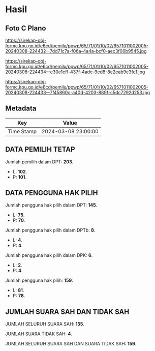 # Hasil

## Foto C Plano

https://sirekap-obj-formc.kpu.go.id/e6cd/pemilu/ppwp/65/71/01/10/02/6571011002005-20240308-224432--7dd71c7a-f06a-4a4a-bcf0-aec3f00b9545.jpg

https://sirekap-obj-formc.kpu.go.id/e6cd/pemilu/ppwp/65/71/01/10/02/6571011002005-20240308-224434--e30e1cff-437f-4adc-9ed8-8e2eab9e3fe1.jpg

https://sirekap-obj-formc.kpu.go.id/e6cd/pemilu/ppwp/65/71/01/10/02/6571011002005-20240308-224433--7f45860c-a40d-4203-889f-c5dc7292d253.jpg


## Metadata

| Key        | Value               |
| ---------- | ------------------- |
| Time Stamp | 2024-03-08 23:00:00 |


## DATA PEMILIH TETAP

Jumlah pemilih dalam DPT: **203**.
 * L: **102**.
 * P: **101**.

## DATA PENGGUNA HAK PILIH

Jumlah pengguna hak pilih dalam DPT: **145**.
 * L: **75**.
 * P: **70**.

Jumlah pengguna hak pilih dalam DPTb: **8**.
 * L: **4**.
 * P: **4**.

Jumlah pengguna hak pilih dalam DPK: **6**.
 * L: **2**.
 * P: **4**.

Jumlah pengguna hak pilih: **159**.
 * L: **81**.
 * P: **78**.

## JUMLAH SUARA SAH DAN TIDAK SAH

JUMLAH SELURUH SUARA SAH: **155**.

JUMLAH SUARA TIDAK SAH: **4**.

JUMLAH SELURUH SUARA SAH DAN SUARA TIDAK SAH: **159**.


